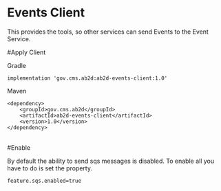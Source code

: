 # Events Client

This provides the tools, so other services can send Events to the Event Service.

#Apply Client

Gradle
```
implementation 'gov.cms.ab2d:ab2d-events-client:1.0'
```

Maven
```
<dependency>
    <groupId>gov.cms.ab2d</groupId>
    <artifactId>ab2d-events-client</artifactId>
    <version>1.0</version>
</dependency>
```
\
#Enable

By default the ability to send sqs messages is disabled. To enable all you have to do is set the property.
```
feature.sqs.enabled=true
```

